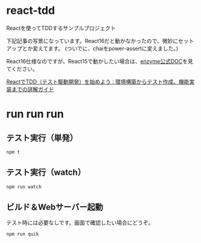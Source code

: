 # react-tdd
Reactを使ってTDDするサンプルプロジェクト

下記記事の写景になっています。React16だと動かなかったので、微妙にセットアップとか変えてます。
(ついでに、chaiをpower-assertに変えました。)

React16仕様なのですが、React15で動かしたい場合は、[enzyme公式DOC](http://airbnb.io/enzyme/docs/installation/index.html)を見てください。

[ReactでTDD（テスト駆動開発）を始めよう : 環境構築からテスト作成、機能実装までの詳解ガイド](http://postd.cc/getting-started-with-tdd-in-react/)

# run run run

## テスト実行（単発）

```bash
npm t
```

## テスト実行（watch）

```bash
npm run watch
```

## ビルド＆Webサーバー起動

テスト時には必要なしです。画面で確認したい場合にどうぞ。

```bash
npm run quik
```
